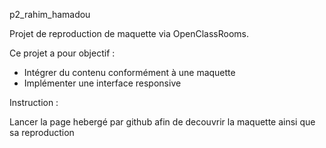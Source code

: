 p2_rahim_hamadou



Projet de reproduction de maquette via OpenClassRooms.

Ce projet a pour objectif :

- Intégrer du contenu conformément à une maquette
- Implémenter une interface responsive

Instruction :

Lancer la page hebergé par github afin de decouvrir la maquette ainsi que sa reproduction
